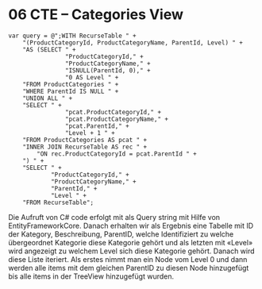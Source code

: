 # 06 CTE – Categories View
```
var query = @";WITH RecurseTable " +
    "(ProductCategoryId, ProductCategoryName, ParentId, Level) " +
    "AS (SELECT " +
                "ProductCategoryId," +
                "ProductCategoryName," +
                "ISNULL(ParentId, 0)," +
                "0 AS Level " +
    "FROM ProductCategories " +
    "WHERE ParentId IS NULL " +
    "UNION ALL " +
    "SELECT " +
                "pcat.ProductCategoryId," +
                "pcat.ProductCategoryName," +
                "pcat.ParentId," +
                "Level + 1 " +
    "FROM ProductCategories AS pcat " +
    "INNER JOIN RecurseTable AS rec " +
        "ON rec.ProductCategoryId = pcat.ParentId " +
    ") " +
    "SELECT " +
            "ProductCategoryId," +
            "ProductCategoryName," +
            "ParentId," +
            "Level " +
    "FROM RecurseTable";
 ```
Die Aufruft von C# code erfolgt mit als Query string mit Hilfe von EntityFrameworkCore.
Danach erhalten wir als Ergebnis eine Tabelle mit ID der Kategory, Beschreibung, ParentID, welche Identifiziert zu welche übergeordnet Kategorie diese Kategorie gehört und als letzten mit «Level» wird angezeigt zu welchem Level sich diese Kategorie gehört.
Danach wird diese Liste iteriert. Als erstes nimmt man ein Node vom Level 0 und dann werden alle items mit dem gleichen ParentID zu diesen Node hinzugefügt bis alle items in der TreeView hinzugefügt wurden.
